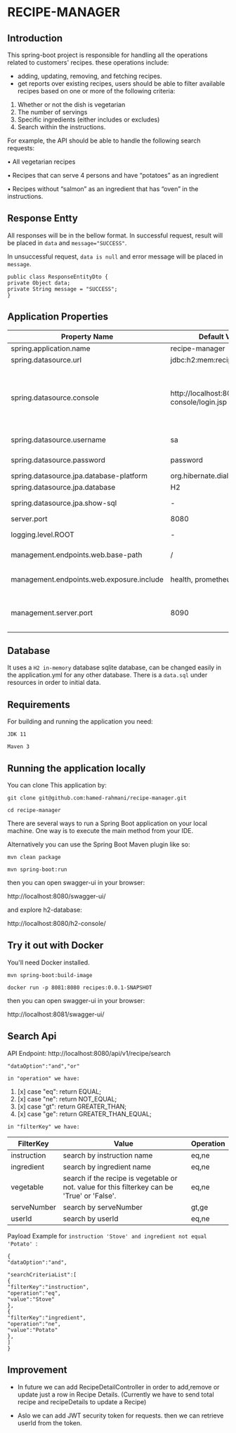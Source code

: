 # RECIPE-MANAGER

## Introduction

This spring-boot project is responsible for handling all the operations related to customers' recipes.
these operations include:

* adding, updating, removing, and fetching recipes.
* get reports over existing recipes, users should be able to filter available recipes
  based on one or more of the following criteria:

1. Whether or not the dish is vegetarian
2. The number of servings
3. Specific ingredients (either includes or excludes)
4. Search within the instructions.

For example, the API should be able to handle the following search requests:

• All vegetarian recipes

• Recipes that can serve 4 persons and have “potatoes” as an ingredient

• Recipes without “salmon” as an ingredient that has “oven” in the instructions.

## Response Entty

All responses will be in the bellow format.
In successful request, result will be placed in `data` and `message="SUCCESS"`.

In unsuccessful request, `data is null` and error message will be placed in `message`.

```
public class ResponseEntityDto {
private Object data;
private String message = "SUCCESS";
}
```

## Application Properties

| Property Name                           | Default Value            | Description                                                                                                                   |
|-----------------------------------------|--------------------------|-------------------------------------------------------------------------------------------------------------------------------|
| spring.application.name                 | recipe-manager           | -                                                                                                                             |
| spring.datasource.url                   | jdbc:h2:mem:recipeApp       | jdbc connection string                                                                                                        |
| spring.datasource.console               | http://localhost:8080/h2-console/login.jsp            | After starting the application, we can navigate to http://localhost:8080/h2-console, which will present us with a login page. |
| spring.datasource.username              | sa                        | username to connect to db                                                                                                     |
| spring.datasource.password              | password                        |  password to connect to db                                                                                                     |
| spring.datasource.jpa.database-platform | org.hibernate.dialect.H2Dialect |  -                                                                                                                             |
| spring.datasource.jpa.database          | H2                       |  -                                                                                                                             |
| spring.datasource.jpa.show-sql          | -                        |  for debugging purposes, set to true                                                                                           |
| server.port                             | 8080                     |  server port                                                                                                                   |
|logging.level.ROOT|-|defines the root log level. suggested value: `INFO`|
|management.endpoints.web.base-path|/|management APIs will be served under this path|
|management.endpoints.web.exposure.include|health, prometheus|defines the information to be exposed via this endpoint|
|management.server.port|8090|defines the management server port. health and metrics APIs will be available in this port|

## Database

It uses a `H2 in-memory` database sqlite database, can be changed easily in the application.yml for any other database.
There is a `data.sql` under resources in order to initial data.

## Requirements

For building and running the application you need:

`JDK 11`

`Maven 3`

## Running the application locally
You can clone This application by:


`git clone git@github.com:hamed-rahmani/recipe-manager.git`

`cd recipe-manager`

There are several ways to run a Spring Boot application on your local machine. One way is to execute the main method
from your IDE.

Alternatively you can use the Spring Boot Maven plugin like so:

`mvn clean package`

`mvn spring-boot:run`

then you can open swagger-ui in your browser:

http://localhost:8080/swagger-ui/

and explore h2-database:

http://localhost:8080/h2-console/

## Try it out with Docker

You'll need Docker installed.

`mvn spring-boot:build-image`

`docker run -p 8081:8080 recipes:0.0.1-SNAPSHOT`

then you can open swagger-ui in your browser:

http://localhost:8081/swagger-ui/

## Search Api

API Endpoint: http://localhost:8080/api/v1/recipe/search

`"dataOption":"and","or"`

`in "operation" we have:`

1. [x] case "eq": return EQUAL;
2. [x] case "ne": return NOT_EQUAL;
3. [x] case "gt": return GREATER_THAN;
4. [x] case "ge": return GREATER_THAN_EQUAL;

`in "filterKey" we have:`

FilterKey                          |  Value            | Operation |
|-----------------------------------------|--------------------------|-----------|
| instruction                 | search by instruction name           | eq,ne     |
| ingredient                   | search by ingredient name      | eq,ne     |
| vegetable              | search if the recipe is vegetable or not. value for this filterkey can be 'True' or 'False'.           | eq,ne     |
| serveNumber             | search by serveNumber                        | gt,ge     |
| userId             | search by userId                       | eq,ne     |

Payload Example for `instruction 'Stove' and ingredient not equal 'Potato' `:

```
{
"dataOption":"and",

"searchCriteriaList":[
{
"filterKey":"instruction",
"operation":"eq",
"value":"Stove"
},
{
"filterKey":"ingredient",
"operation":"ne",
"value":"Potato"
},
]
}
```

## Improvement

- In future we can add RecipeDetailController in order to add,remove or update just a row in Recipe Details.
(Currently we have to send total recipe and recipeDetails to update a Recipe)

- Aslo we can add JWT security token for requests. then we can retrieve userId from the token.

